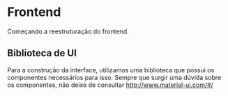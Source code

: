 # Frontend
Começando a reestruturação do frontend.

## Biblioteca de UI
Para a construção da interface, utilizamos uma biblioteca que possui os componentes necessários
para isso. Sempre que surgir uma dúvida sobre os componentes, não deixe de consultar http://www.material-ui.com/#/